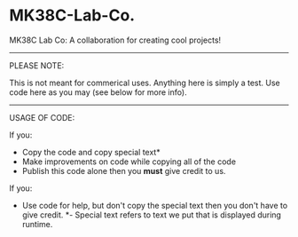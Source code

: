 # MK38C-Lab-Co.
MK38C Lab Co:
A collaboration for creating cool projects!
___________________________________________
PLEASE NOTE:

This is not meant for commerical uses. Anything here is simply a test. Use code here as you may (see below for more info).
___________________________________________
USAGE OF CODE:

If you:
- Copy the code and copy special text*
- Make improvements on code while copying all of the code
- Publish this code alone
then you **must** give credit to us.

If you:
- Use code for help, but don't copy the special text
then you don't have to give credit.
*- Special text refers to text we put that is displayed during runtime.
